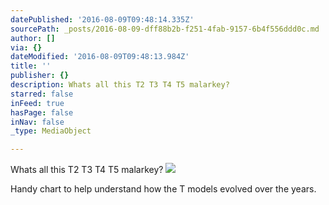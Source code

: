 ```yaml
---
datePublished: '2016-08-09T09:48:14.335Z'
sourcePath: _posts/2016-08-09-dff88b2b-f251-4fab-9157-6b4f556ddd0c.md
author: []
via: {}
dateModified: '2016-08-09T09:48:13.984Z'
title: ''
publisher: {}
description: Whats all this T2 T3 T4 T5 malarkey?
starred: false
inFeed: true
hasPage: false
inNav: false
_type: MediaObject

---
```

Whats all this T2 T3 T4 T5 malarkey?
![](https://the-grid-user-content.s3-us-west-2.amazonaws.com/22da2ff3-e240-4e1b-ad4c-51c791c09843.jpg)

Handy chart to help understand how the T models evolved over the years.